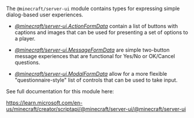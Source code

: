 The `@minecraft/server-ui` module contains types for expressing simple dialog-based user experiences.







  * [*@minecraft/server-ui.ActionFormData*](../../minecraft/server-ui/ActionFormData.md) contain a list of buttons with captions and images that can be used for presenting a set of options to a player.



  * [*@minecraft/server-ui.MessageFormData*](../../minecraft/server-ui/MessageFormData.md) are simple two-button message experiences that are functional for Yes/No or OK/Cancel questions.



  * [*@minecraft/server-ui.ModalFormData*](../../minecraft/server-ui/ModalFormData.md) allow for a more flexible "questionnaire-style" list of controls that can be used to take input.



See full documentation for this module here:



https://learn.microsoft.com/en-us/minecraft/creator/scriptapi/@minecraft/server-ui/@minecraft/server-ui
